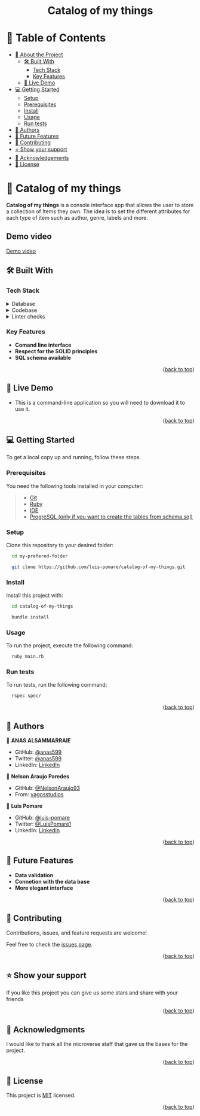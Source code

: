 <a name="readme-top"></a>

<div align="center">
  <br/>

  <h1><b>Catalog of my things</b></h1>

</div>

# 📗 Table of Contents

- [📖 About the Project](#about-project)
  - [🛠 Built With](#built-with)
    - [Tech Stack](#tech-stack)
    - [Key Features](#key-features)
  - [🚀 Live Demo](#live-demo)
- [💻 Getting Started](#getting-started)
  - [Setup](#setup)
  - [Prerequisites](#prerequisites)
  - [Install](#install)
  - [Usage](#usage)
  - [Run tests](#run-tests)
- [👥 Authors](#authors)
- [🔭 Future Features](#future-features)
- [🤝 Contributing](#contributing)
- [⭐️ Show your support](#support)
- [🙏 Acknowledgements](#acknowledgements)
- [📝 License](#license)

# 📖 Catalog of my things <a name="about-project"></a>

**Catalog of my things** is a console interface app that allows the user to store a collection of Items they own. The idea is to set the different attributes for each type of item such as author, genre, labels and more.

## Demo video

[Demo video](https://drive.google.com/file/d/14Pjjj_wD1sgVMaGiGnETCDdcDn9gjAUT/view?usp=sharing)

## 🛠 Built With <a name="built-with"></a>

### Tech Stack <a name="tech-stack"></a>

<details>
<summary>Database</summary>
  <ul>
    <li><a href="https://www.postgresql.org/">PostgreSQL</a></li>
  </ul>
</details>

<details>
<summary>Codebase</summary>
  <ul>
    <li><a href="https://www.ruby-lang.org/en//">Ruby</a></li>
  </ul>
</details>

<details>
<summary>Linter checks</summary>
  <ul>
    <li><a href="https://github.com/rubocop">Rubocop</a></li>
  </ul>
</details>

### Key Features <a name="key-features"></a>

- **Comand line interface**
- **Respect for the SOLID principles**
- **SQL schema available**

<p align="right">(<a href="#readme-top">back to top</a>)</p>

## 🚀 Live Demo <a name="live-demo"></a>

- This is a command-line application so you will need to download it to use it.

<p align="right">(<a href="#readme-top">back to top</a>)</p>

## 💻 Getting Started <a name="getting-started"></a>

To get a local copy up and running, follow these steps.

### Prerequisites

You need the following tools installed in your computer:

> - [Git](https://www.linode.com/docs/guides/how-to-install-git-on-linux-mac-and-windows/)
> - [Ruby](https://github.com/microverseinc/curriculum-ruby/blob/main/simple-ruby/articles/ruby_installation_instructions.md)
> - [IDE](https://www.https://code.visualstudio.com/)
> - [ProgreSQL (only if you want to create the tables from schema.sql)](https://www.https://code.visualstudio.com/)

### Setup

Clone this repository to your desired folder:

```sh
  cd my-prefered-folder

  git clone https://github.com/luis-pomare/catalog-of-my-things.git

```

### Install

Install this project with:

```sh
  cd catalog-of-my-things

  bundle install
```

### Usage

To run the project, execute the following command:

```sh
  ruby main.rb
```

### Run tests

To run tests, run the following command:

```sh
  rspec spec/
```

<p align="right">(<a href="#readme-top">back to top</a>)</p>

## 👥 Authors <a name="authors"></a>

👤 **ANAS ALSAMMARRAIE**

- GitHub: [@anas599](https://github.com/anas599)
- Twitter: [@anas599](https://twitter.com/anas599)
- LinkedIn: [LinkedIn](https://www.linkedin.com/in/anas1993/)

👤 **Nelson Araujo Paredes**

- GitHub: [@NelsonAraujo93](https://github.com/NelsonAraujo93)
- From: [vagosstudios](https://vagosstudios.com/)

👤 **Luis Pomare**

- GitHub: [@luis-pomare](https://github.com/luis-pomare)
- Twitter: [@LuisPomare1](https://twitter.com/LuisPomare1)
- LinkedIn: [LinkedIn](https://www.linkedin.com/in/luis-pomare/)

<p align="right">(<a href="#readme-top">back to top</a>)</p>

## 🔭 Future Features <a name="future-features"></a>

- **Data validation**
- **Connetion with the data base**
- **More elegant interface**

<p align="right">(<a href="#readme-top">back to top</a>)</p>

## 🤝 Contributing <a name="contributing"></a>

Contributions, issues, and feature requests are welcome!

Feel free to check the [issues page](https://github.com/luis-pomare/catalog-of-my-things/issues).

<p align="right">(<a href="#readme-top">back to top</a>)</p>

## ⭐️ Show your support <a name="support"></a>

If you like this project you can give us some stars and share with your friends

<p align="right">(<a href="#readme-top">back to top</a>)</p>

## 🙏 Acknowledgments <a name="acknowledgements"></a>

I would like to thank all the microverse staff that gave us the bases for the project.

<p align="right">(<a href="#readme-top">back to top</a>)</p>

## 📝 License <a name="license"></a>

This project is [MIT](./LICENSE) licensed.

<p align="right">(<a href="#readme-top">back to top</a>)</p>

